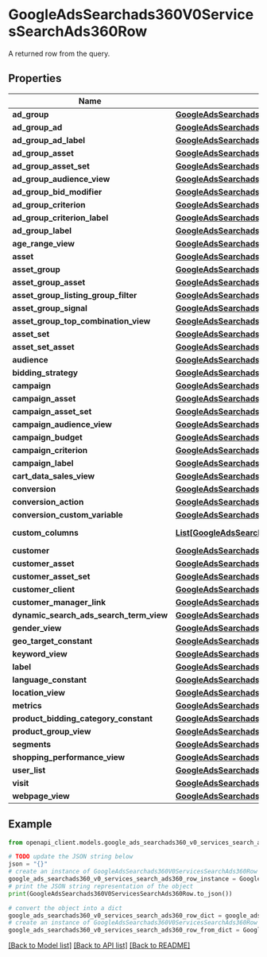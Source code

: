 # GoogleAdsSearchads360V0ServicesSearchAds360Row

A returned row from the query.

## Properties

Name | Type | Description | Notes
------------ | ------------- | ------------- | -------------
**ad_group** | [**GoogleAdsSearchads360V0ResourcesAdGroup**](GoogleAdsSearchads360V0ResourcesAdGroup.md) |  | [optional] 
**ad_group_ad** | [**GoogleAdsSearchads360V0ResourcesAdGroupAd**](GoogleAdsSearchads360V0ResourcesAdGroupAd.md) |  | [optional] 
**ad_group_ad_label** | [**GoogleAdsSearchads360V0ResourcesAdGroupAdLabel**](GoogleAdsSearchads360V0ResourcesAdGroupAdLabel.md) |  | [optional] 
**ad_group_asset** | [**GoogleAdsSearchads360V0ResourcesAdGroupAsset**](GoogleAdsSearchads360V0ResourcesAdGroupAsset.md) |  | [optional] 
**ad_group_asset_set** | [**GoogleAdsSearchads360V0ResourcesAdGroupAssetSet**](GoogleAdsSearchads360V0ResourcesAdGroupAssetSet.md) |  | [optional] 
**ad_group_audience_view** | [**GoogleAdsSearchads360V0ResourcesAdGroupAudienceView**](GoogleAdsSearchads360V0ResourcesAdGroupAudienceView.md) |  | [optional] 
**ad_group_bid_modifier** | [**GoogleAdsSearchads360V0ResourcesAdGroupBidModifier**](GoogleAdsSearchads360V0ResourcesAdGroupBidModifier.md) |  | [optional] 
**ad_group_criterion** | [**GoogleAdsSearchads360V0ResourcesAdGroupCriterion**](GoogleAdsSearchads360V0ResourcesAdGroupCriterion.md) |  | [optional] 
**ad_group_criterion_label** | [**GoogleAdsSearchads360V0ResourcesAdGroupCriterionLabel**](GoogleAdsSearchads360V0ResourcesAdGroupCriterionLabel.md) |  | [optional] 
**ad_group_label** | [**GoogleAdsSearchads360V0ResourcesAdGroupLabel**](GoogleAdsSearchads360V0ResourcesAdGroupLabel.md) |  | [optional] 
**age_range_view** | [**GoogleAdsSearchads360V0ResourcesAgeRangeView**](GoogleAdsSearchads360V0ResourcesAgeRangeView.md) |  | [optional] 
**asset** | [**GoogleAdsSearchads360V0ResourcesAsset**](GoogleAdsSearchads360V0ResourcesAsset.md) |  | [optional] 
**asset_group** | [**GoogleAdsSearchads360V0ResourcesAssetGroup**](GoogleAdsSearchads360V0ResourcesAssetGroup.md) |  | [optional] 
**asset_group_asset** | [**GoogleAdsSearchads360V0ResourcesAssetGroupAsset**](GoogleAdsSearchads360V0ResourcesAssetGroupAsset.md) |  | [optional] 
**asset_group_listing_group_filter** | [**GoogleAdsSearchads360V0ResourcesAssetGroupListingGroupFilter**](GoogleAdsSearchads360V0ResourcesAssetGroupListingGroupFilter.md) |  | [optional] 
**asset_group_signal** | [**GoogleAdsSearchads360V0ResourcesAssetGroupSignal**](GoogleAdsSearchads360V0ResourcesAssetGroupSignal.md) |  | [optional] 
**asset_group_top_combination_view** | [**GoogleAdsSearchads360V0ResourcesAssetGroupTopCombinationView**](GoogleAdsSearchads360V0ResourcesAssetGroupTopCombinationView.md) |  | [optional] 
**asset_set** | [**GoogleAdsSearchads360V0ResourcesAssetSet**](GoogleAdsSearchads360V0ResourcesAssetSet.md) |  | [optional] 
**asset_set_asset** | [**GoogleAdsSearchads360V0ResourcesAssetSetAsset**](GoogleAdsSearchads360V0ResourcesAssetSetAsset.md) |  | [optional] 
**audience** | [**GoogleAdsSearchads360V0ResourcesAudience**](GoogleAdsSearchads360V0ResourcesAudience.md) |  | [optional] 
**bidding_strategy** | [**GoogleAdsSearchads360V0ResourcesBiddingStrategy**](GoogleAdsSearchads360V0ResourcesBiddingStrategy.md) |  | [optional] 
**campaign** | [**GoogleAdsSearchads360V0ResourcesCampaign**](GoogleAdsSearchads360V0ResourcesCampaign.md) |  | [optional] 
**campaign_asset** | [**GoogleAdsSearchads360V0ResourcesCampaignAsset**](GoogleAdsSearchads360V0ResourcesCampaignAsset.md) |  | [optional] 
**campaign_asset_set** | [**GoogleAdsSearchads360V0ResourcesCampaignAssetSet**](GoogleAdsSearchads360V0ResourcesCampaignAssetSet.md) |  | [optional] 
**campaign_audience_view** | [**GoogleAdsSearchads360V0ResourcesCampaignAudienceView**](GoogleAdsSearchads360V0ResourcesCampaignAudienceView.md) |  | [optional] 
**campaign_budget** | [**GoogleAdsSearchads360V0ResourcesCampaignBudget**](GoogleAdsSearchads360V0ResourcesCampaignBudget.md) |  | [optional] 
**campaign_criterion** | [**GoogleAdsSearchads360V0ResourcesCampaignCriterion**](GoogleAdsSearchads360V0ResourcesCampaignCriterion.md) |  | [optional] 
**campaign_label** | [**GoogleAdsSearchads360V0ResourcesCampaignLabel**](GoogleAdsSearchads360V0ResourcesCampaignLabel.md) |  | [optional] 
**cart_data_sales_view** | [**GoogleAdsSearchads360V0ResourcesCartDataSalesView**](GoogleAdsSearchads360V0ResourcesCartDataSalesView.md) |  | [optional] 
**conversion** | [**GoogleAdsSearchads360V0ResourcesConversion**](GoogleAdsSearchads360V0ResourcesConversion.md) |  | [optional] 
**conversion_action** | [**GoogleAdsSearchads360V0ResourcesConversionAction**](GoogleAdsSearchads360V0ResourcesConversionAction.md) |  | [optional] 
**conversion_custom_variable** | [**GoogleAdsSearchads360V0ResourcesConversionCustomVariable**](GoogleAdsSearchads360V0ResourcesConversionCustomVariable.md) |  | [optional] 
**custom_columns** | [**List[GoogleAdsSearchads360V0CommonValue]**](GoogleAdsSearchads360V0CommonValue.md) | The custom columns. | [optional] 
**customer** | [**GoogleAdsSearchads360V0ResourcesCustomer**](GoogleAdsSearchads360V0ResourcesCustomer.md) |  | [optional] 
**customer_asset** | [**GoogleAdsSearchads360V0ResourcesCustomerAsset**](GoogleAdsSearchads360V0ResourcesCustomerAsset.md) |  | [optional] 
**customer_asset_set** | [**GoogleAdsSearchads360V0ResourcesCustomerAssetSet**](GoogleAdsSearchads360V0ResourcesCustomerAssetSet.md) |  | [optional] 
**customer_client** | [**GoogleAdsSearchads360V0ResourcesCustomerClient**](GoogleAdsSearchads360V0ResourcesCustomerClient.md) |  | [optional] 
**customer_manager_link** | [**GoogleAdsSearchads360V0ResourcesCustomerManagerLink**](GoogleAdsSearchads360V0ResourcesCustomerManagerLink.md) |  | [optional] 
**dynamic_search_ads_search_term_view** | [**GoogleAdsSearchads360V0ResourcesDynamicSearchAdsSearchTermView**](GoogleAdsSearchads360V0ResourcesDynamicSearchAdsSearchTermView.md) |  | [optional] 
**gender_view** | [**GoogleAdsSearchads360V0ResourcesGenderView**](GoogleAdsSearchads360V0ResourcesGenderView.md) |  | [optional] 
**geo_target_constant** | [**GoogleAdsSearchads360V0ResourcesGeoTargetConstant**](GoogleAdsSearchads360V0ResourcesGeoTargetConstant.md) |  | [optional] 
**keyword_view** | [**GoogleAdsSearchads360V0ResourcesKeywordView**](GoogleAdsSearchads360V0ResourcesKeywordView.md) |  | [optional] 
**label** | [**GoogleAdsSearchads360V0ResourcesLabel**](GoogleAdsSearchads360V0ResourcesLabel.md) |  | [optional] 
**language_constant** | [**GoogleAdsSearchads360V0ResourcesLanguageConstant**](GoogleAdsSearchads360V0ResourcesLanguageConstant.md) |  | [optional] 
**location_view** | [**GoogleAdsSearchads360V0ResourcesLocationView**](GoogleAdsSearchads360V0ResourcesLocationView.md) |  | [optional] 
**metrics** | [**GoogleAdsSearchads360V0CommonMetrics**](GoogleAdsSearchads360V0CommonMetrics.md) |  | [optional] 
**product_bidding_category_constant** | [**GoogleAdsSearchads360V0ResourcesProductBiddingCategoryConstant**](GoogleAdsSearchads360V0ResourcesProductBiddingCategoryConstant.md) |  | [optional] 
**product_group_view** | [**GoogleAdsSearchads360V0ResourcesProductGroupView**](GoogleAdsSearchads360V0ResourcesProductGroupView.md) |  | [optional] 
**segments** | [**GoogleAdsSearchads360V0CommonSegments**](GoogleAdsSearchads360V0CommonSegments.md) |  | [optional] 
**shopping_performance_view** | [**GoogleAdsSearchads360V0ResourcesShoppingPerformanceView**](GoogleAdsSearchads360V0ResourcesShoppingPerformanceView.md) |  | [optional] 
**user_list** | [**GoogleAdsSearchads360V0ResourcesUserList**](GoogleAdsSearchads360V0ResourcesUserList.md) |  | [optional] 
**visit** | [**GoogleAdsSearchads360V0ResourcesVisit**](GoogleAdsSearchads360V0ResourcesVisit.md) |  | [optional] 
**webpage_view** | [**GoogleAdsSearchads360V0ResourcesWebpageView**](GoogleAdsSearchads360V0ResourcesWebpageView.md) |  | [optional] 

## Example

```python
from openapi_client.models.google_ads_searchads360_v0_services_search_ads360_row import GoogleAdsSearchads360V0ServicesSearchAds360Row

# TODO update the JSON string below
json = "{}"
# create an instance of GoogleAdsSearchads360V0ServicesSearchAds360Row from a JSON string
google_ads_searchads360_v0_services_search_ads360_row_instance = GoogleAdsSearchads360V0ServicesSearchAds360Row.from_json(json)
# print the JSON string representation of the object
print(GoogleAdsSearchads360V0ServicesSearchAds360Row.to_json())

# convert the object into a dict
google_ads_searchads360_v0_services_search_ads360_row_dict = google_ads_searchads360_v0_services_search_ads360_row_instance.to_dict()
# create an instance of GoogleAdsSearchads360V0ServicesSearchAds360Row from a dict
google_ads_searchads360_v0_services_search_ads360_row_from_dict = GoogleAdsSearchads360V0ServicesSearchAds360Row.from_dict(google_ads_searchads360_v0_services_search_ads360_row_dict)
```
[[Back to Model list]](../README.md#documentation-for-models) [[Back to API list]](../README.md#documentation-for-api-endpoints) [[Back to README]](../README.md)


